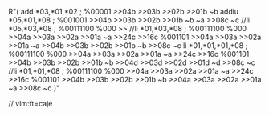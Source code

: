 R"(
add *03,*01,*02  	; %00001 >>04b >>03b >>02b >>01b ~b
addiu *05,*01,*08 	; %001001 >>04b >>03b >>02b >>01b ~b ~a >>08c ~c
//li *05,*03,*08		; %00111100 %000 >>
//li *01,*03,*08  ; %00111100 %000 >>04a >>03a >>02a >>01a ~a >>24c >>16c %001101 >>04a >>03a >>02a >>01a ~a >>04b >>03b >>02b >>01b ~b >>08c ~c
li *01,*01,*01,*08	; %00111100 %000 >>04a >>03a >>02a >>01a ~a >>24c >>16c %001101 >>04b >>03b >>02b >>01b ~b >>04d >>03d >>02d >>01d ~d >>08c ~c
//li *01,*01,*08  ; %00111100 %000 >>04a >>03a >>02a >>01a ~a >>24c >>16c %001101 >>04b >>03b >>02b >>01b ~b >>04a >>03a >>02a >>01a ~a >>08c ~c
)"

// vim:ft=caje